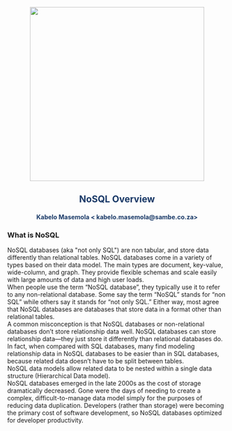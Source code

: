 <p align="center" style="background-color:"><img src="https://www.theworkspace.co.za/wp-content/uploads/2020/10/Sambe-Consulting-logo-800x600.png"  width="400"></p>

<p align="center"><h2 style="color: #193967; text-align: center">
    NoSQL Overview
</h2></p>
<p align="center"><h4 style="color: #193967; text-align: center">
    Kabelo Masemola < kabelo.masemola@sambe.co.za>
</h4></p>

### What is NoSQL

NoSQL databases (aka "not only SQL") are non tabular, and store data differently than relational tables. 
NoSQL databases come in a variety of types based on their data model. The main types are document, key-value, wide-column, and graph. 
They provide flexible schemas and scale easily with large amounts of data and high user loads.
<br> 
When people use the term “NoSQL database”, they typically use it to refer to any non-relational database.
Some say the term “NoSQL” stands for “non SQL” while others say it stands for “not only SQL.” Either way,
most agree that NoSQL databases are databases that store data in a format other than relational tables.
<br>
A common misconception is that NoSQL databases or non-relational databases don’t store relationship data well.
NoSQL databases can store relationship data—they just store it differently than relational databases do.
In fact, when compared with SQL databases, many find modeling relationship data in NoSQL databases to be easier than in SQL databases,
because related data doesn’t have to be split between tables.
<br>
NoSQL data models allow related data to be nested within a single data structure (Hierarchical Data model).
<br>
NoSQL databases emerged in the late 2000s as the cost of storage dramatically decreased. 
Gone were the days of needing to create a complex, difficult-to-manage data model simply for the purposes of reducing data duplication. 
Developers (rather than storage) were becoming the primary cost of software development, so NoSQL databases optimized for developer productivity.
